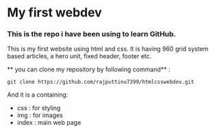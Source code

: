 # My first webdev

### This is the repo i have been using to learn GitHub.



This is my first website using html and css. It is having 960 grid system based articles, a hero unit, fixed header, footer etc.

** you can clone my repository by following command** :
```
git clone https://github.com/rajputtinu7399/htmlcsswebdev.git
```


And it is a containing:
- css : for styling
- img : for images
- index : main web page